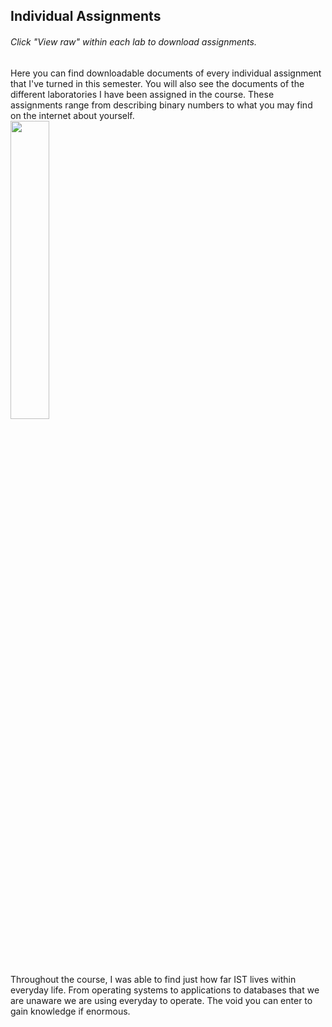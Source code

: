 <h2>Individual Assignments</h2>
<h6>Click "View raw" within each lab to download assignments.</h6>
Here you can find downloadable documents of every individual assignment that I've turned in this semester. You will also see the documents of the different laboratories I have been assigned in the course.
These assignments range from describing binary numbers to what you may find on the internet about yourself.
<br>
<img src="https://github.com/user-attachments/assets/056ff56b-6f2d-4b1c-96cd-99e8fe1ca304" height="35%" width="35%" />
<br>
Throughout the course, I was able to find just how far IST lives within everyday life. From operating systems to applications to databases that we are unaware we are using everyday to operate. The void you can enter to gain knowledge if enormous.
